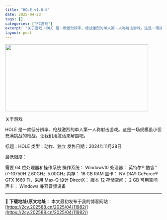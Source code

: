 ```yaml
---
title: "HOLE v1.0.6"
date: 2025-04-23
tags: []
categories: ["PC游戏"]
excerpt: "关于游戏 HOLE 是一款低分辨率、枪战激烈的单人第一人称射击游戏。这是一场规模虽小但充满挑战的枪战。让我们用脏话来解围吧。 标题：HOLE 类型：动作、独立 发售日期：2024年11月28日 最低限度： 需要 64 位处理器和操作系统 操作系统： Windows10 处理器： 英特尔® 酷睿™ i&hellip;"
layout: post
---
```


<img class="aligncenter size-full wp-image-11979" src="https://2cy.202588.cn/wp-content/uploads/2025/04/2025042312200813.webp" alt="" width="460" height="215" />

关于游戏

HOLE 是一款低分辨率、枪战激烈的单人第一人称射击游戏。这是一场规模虽小但充满挑战的枪战。让我们用脏话来解围吧。

标题：HOLE
类型：动作、独立
发售日期：2024年11月28日

最低限度：

需要 64 位处理器和操作系统
操作系统： Windows10
处理器： 英特尔® 酷睿™ i7-10750H 2.60GHz-5.00GHz
内存： 16 GB RAM
显卡： NVIDIA® GeForce® GTX 1660 Ti，采用 Max-Q 设计
DirectX： 版本 12
存储空间： 2 GB 可用空间
声卡： Windows 兼容音频设备

---
📖 **下载地址/原文地址：** 本文最初发布于我的博客网站：[https://2cy.202588.cn/2025/04/11982/](https://2cy.202588.cn/2025/04/11982/)
